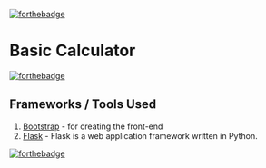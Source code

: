 [![forthebadge](https://forthebadge.com/images/badges/check-it-out.svg)](https://ipldash.herokuapp.com)
# Basic Calculator
[![forthebadge](https://forthebadge.com/images/badges/made-with-python.svg)](#)





## Frameworks / Tools Used
1. [Bootstrap](https://getbootstrap.com/) - for creating the front-end
2. [Flask](https://www.tutorialspoint.com/flask/index.htm) - Flask is a web application framework written in Python.



[![forthebadge](https://forthebadge.com/images/badges/built-with-love.svg)](#)
